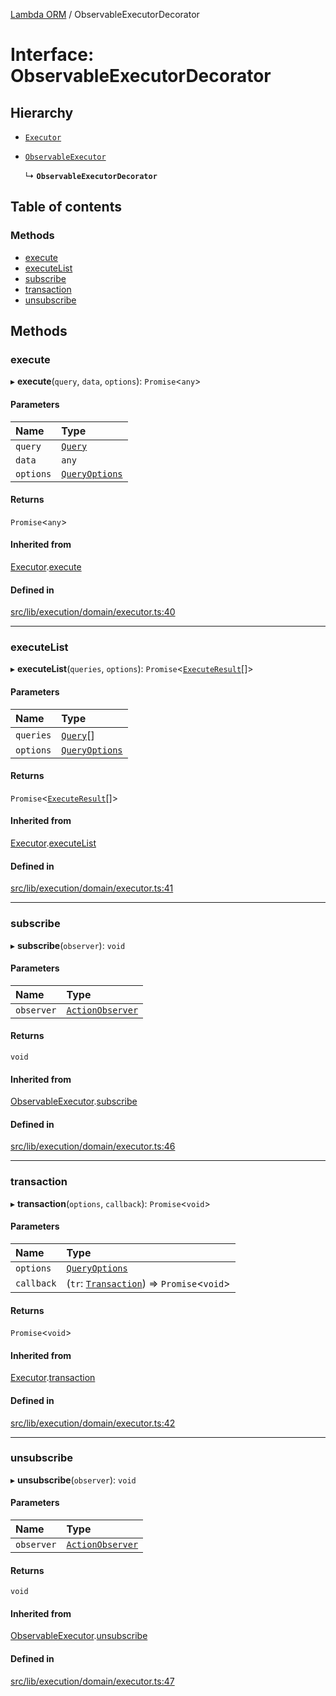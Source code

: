 [Lambda ORM](../README.md) / ObservableExecutorDecorator

# Interface: ObservableExecutorDecorator

## Hierarchy

- [`Executor`](Executor.md)

- [`ObservableExecutor`](ObservableExecutor.md)

  ↳ **`ObservableExecutorDecorator`**

## Table of contents

### Methods

- [execute](ObservableExecutorDecorator.md#execute)
- [executeList](ObservableExecutorDecorator.md#executelist)
- [subscribe](ObservableExecutorDecorator.md#subscribe)
- [transaction](ObservableExecutorDecorator.md#transaction)
- [unsubscribe](ObservableExecutorDecorator.md#unsubscribe)

## Methods

### execute

▸ **execute**(`query`, `data`, `options`): `Promise`\<`any`\>

#### Parameters

| Name | Type |
| :------ | :------ |
| `query` | [`Query`](../classes/Query.md) |
| `data` | `any` |
| `options` | [`QueryOptions`](QueryOptions.md) |

#### Returns

`Promise`\<`any`\>

#### Inherited from

[Executor](Executor.md).[execute](Executor.md#execute)

#### Defined in

[src/lib/execution/domain/executor.ts:40](https://github.com/FlavioLionelRita/lambdaorm/blob/6f505321/src/lib/execution/domain/executor.ts#L40)

___

### executeList

▸ **executeList**(`queries`, `options`): `Promise`\<[`ExecuteResult`](ExecuteResult.md)[]\>

#### Parameters

| Name | Type |
| :------ | :------ |
| `queries` | [`Query`](../classes/Query.md)[] |
| `options` | [`QueryOptions`](QueryOptions.md) |

#### Returns

`Promise`\<[`ExecuteResult`](ExecuteResult.md)[]\>

#### Inherited from

[Executor](Executor.md).[executeList](Executor.md#executelist)

#### Defined in

[src/lib/execution/domain/executor.ts:41](https://github.com/FlavioLionelRita/lambdaorm/blob/6f505321/src/lib/execution/domain/executor.ts#L41)

___

### subscribe

▸ **subscribe**(`observer`): `void`

#### Parameters

| Name | Type |
| :------ | :------ |
| `observer` | [`ActionObserver`](../classes/ActionObserver.md) |

#### Returns

`void`

#### Inherited from

[ObservableExecutor](ObservableExecutor.md).[subscribe](ObservableExecutor.md#subscribe)

#### Defined in

[src/lib/execution/domain/executor.ts:46](https://github.com/FlavioLionelRita/lambdaorm/blob/6f505321/src/lib/execution/domain/executor.ts#L46)

___

### transaction

▸ **transaction**(`options`, `callback`): `Promise`\<`void`\>

#### Parameters

| Name | Type |
| :------ | :------ |
| `options` | [`QueryOptions`](QueryOptions.md) |
| `callback` | (`tr`: [`Transaction`](../classes/Transaction.md)) => `Promise`\<`void`\> |

#### Returns

`Promise`\<`void`\>

#### Inherited from

[Executor](Executor.md).[transaction](Executor.md#transaction)

#### Defined in

[src/lib/execution/domain/executor.ts:42](https://github.com/FlavioLionelRita/lambdaorm/blob/6f505321/src/lib/execution/domain/executor.ts#L42)

___

### unsubscribe

▸ **unsubscribe**(`observer`): `void`

#### Parameters

| Name | Type |
| :------ | :------ |
| `observer` | [`ActionObserver`](../classes/ActionObserver.md) |

#### Returns

`void`

#### Inherited from

[ObservableExecutor](ObservableExecutor.md).[unsubscribe](ObservableExecutor.md#unsubscribe)

#### Defined in

[src/lib/execution/domain/executor.ts:47](https://github.com/FlavioLionelRita/lambdaorm/blob/6f505321/src/lib/execution/domain/executor.ts#L47)

